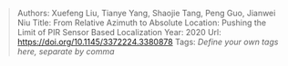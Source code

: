 > Authors: Xuefeng Liu, Tianye Yang, Shaojie Tang, Peng Guo, Jianwei Niu
> Title: From Relative Azimuth to Absolute Location: Pushing the Limit of PIR Sensor Based Localization
> Year: 2020
> Url: https://doi.org/10.1145/3372224.3380878
> Tags: *Define your own tags here, separate by comma*